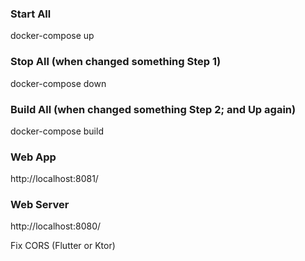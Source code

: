 ### Start All
docker-compose up 

### Stop All (when changed something Step 1)
docker-compose down

### Build All (when changed something Step 2; and Up again)
docker-compose build

### Web App
http://localhost:8081/

### Web Server
http://localhost:8080/

Fix CORS (Flutter or Ktor)